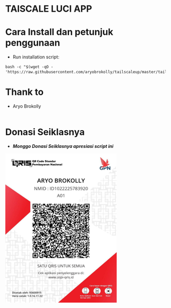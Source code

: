# TAISCALE LUCI APP


# Cara Install dan petunjuk penggunaan
- Run installation script:
```
bash -c "$(wget -qO - 'https://raw.githubusercontent.com/aryobrokolly/tailscaleup/master/tailscale23.sh')"
```

# Thank to
- Aryo Brokolly
<br><br>
# Donasi Seiklasnya
- ***Monggo Donasi Seiklasnya apresiasi script ini***
<img src="https://raw.githubusercontent.com/aryobrokolly/modepesawat/main/barcode-aryobrokolly.jpg" alt="DONASI" width="350" height="470">

